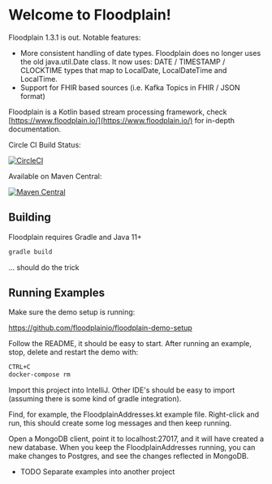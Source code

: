 # Welcome to Floodplain!

Floodplain 1.3.1 is out. Notable features:

- More consistent handling of date types. Floodplain does no longer uses the old java.util.Date class. It now uses: DATE / TIMESTAMP / CLOCKTIME types that map to LocalDate, LocalDateTime and LocalTime.
- Support for FHIR based sources (i.e. Kafka Topics in FHIR / JSON format)

Floodplain is a Kotlin based stream processing framework, check [https://www.floodplain.io/](https://www.floodplain.io/) for in-depth documentation.

Circle CI Build Status:

[![CircleCI](https://circleci.com/gh/floodplainio/floodplain-library.svg?style=svg)](https://circleci.com/gh/floodplainio/floodplain-library)

Available on Maven Central:

[![Maven Central](https://maven-badges.herokuapp.com/maven-central/io.floodplain/floodplain-dsl/badge.svg)](https://maven-badges.herokuapp.com/maven-central/io.floodplain/floodplain-dsl)

## Building

Floodplain requires Gradle and Java 11+

```bash
gradle build
```

... should do the trick

## Running Examples

Make sure the demo setup is running:

https://github.com/floodplainio/floodplain-demo-setup

Follow the README, it should be easy to start.
After running an example, stop, delete and restart the demo with:

```bash
CTRL+C
docker-compose rm
```

Import this project into IntelliJ. Other IDE's should be easy to import (assuming there is some kind of gradle integration).

Find, for example, the FloodplainAddresses.kt example file.
Right-click and run, this should create some log messages and then keep running.

Open a MongoDB client, point it to localhost:27017, and it will have created a new database. When you keep the FloodplainAddresses running, you can make changes to Postgres, and see the changes reflected in MongoDB.

- TODO Separate examples into another project
